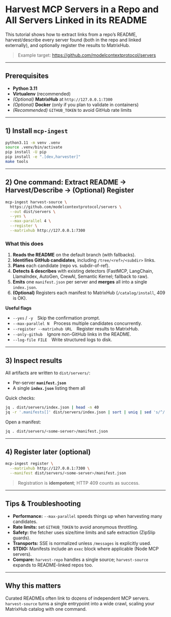 # Harvest MCP Servers in a Repo **and** All Servers Linked in its README

This tutorial shows how to extract links from a repo’s README, harvest/describe every server found (both in the repo and linked externally), and optionally register the results to MatrixHub.

> Example target: https://github.com/modelcontextprotocol/servers

---

## Prerequisites

- **Python 3.11**
- **Virtualenv** (recommended)
- *(Optional)* **MatrixHub** at `http://127.0.0.1:7300`
- *(Optional)* **Docker** (only if you plan to validate in containers)
- *(Recommended)* `GITHUB_TOKEN` to avoid GitHub rate limits

---

## 1) Install `mcp-ingest`

```bash
python3.11 -m venv .venv
source .venv/bin/activate
pip install -U pip
pip install -e ".[dev,harvester]"
make tools
````

---

## 2) One command: Extract README → Harvest/Describe → (Optional) Register

```bash
mcp-ingest harvest-source \
  https://github.com/modelcontextprotocol/servers \
  --out dist/servers \
  --yes \
  --max-parallel 4 \
  --register \
  --matrixhub http://127.0.0.1:7300
```

### What this does

1. **Reads the README** on the default branch (with fallbacks).
2. **Identifies GitHub candidates**, including `/tree/<ref>/<subdir>` links.
3. **Plans** each candidate (repo vs. subdir-of-ref).
4. **Detects & describes** with existing detectors (FastMCP, LangChain, LlamaIndex, AutoGen, CrewAI, Semantic Kernel; fallback to raw).
5. **Emits** one `manifest.json` per server and **merges** all into a single `index.json`.
6. **(Optional)** Registers each manifest to MatrixHub (`/catalog/install`, 409 is OK).

**Useful flags**

* `--yes` / `-y` Skip the confirmation prompt.
* `--max-parallel N` Process multiple candidates concurrently.
* `--register --matrixhub URL` Register results to MatrixHub.
* `--only-github` Ignore non-GitHub links in the README.
* `--log-file FILE` Write structured logs to disk.

---

## 3) Inspect results

All artifacts are written to `dist/servers/`:

* Per-server **`manifest.json`**
* A single **`index.json`** listing them all

Quick checks:

```bash
jq . dist/servers/index.json | head -n 40
jq -r '.manifests[]' dist/servers/index.json | sort | uniq | sed 's/^/ • /'
```

Open a manifest:

```bash
jq . dist/servers/<some-server>/manifest.json
```

---

## 4) Register later (optional)

```bash
mcp-ingest register \
  --matrixhub http://127.0.0.1:7300 \
  --manifest dist/servers/<some-server>/manifest.json
```

> Registration is **idempotent**; HTTP 409 counts as success.

---

## Tips & Troubleshooting

* **Performance:** `--max-parallel` speeds things up when harvesting many candidates.
* **Rate limits:** set `GITHUB_TOKEN` to avoid anonymous throttling.
* **Safety:** the fetcher uses size/time limits and safe extraction (ZipSlip guards).
* **Transports:** SSE is normalized unless `/messages` is explicitly used.
* **STDIO:** Manifests include an `exec` block where applicable (Node MCP servers).
* **Compare:** `harvest-repo` handles a single source; `harvest-source` expands to README-linked repos too.

---

## Why this matters

Curated READMEs often link to dozens of independent MCP servers. `harvest-source` turns a single entrypoint into a wide crawl, scaling your MatrixHub catalog with one command.